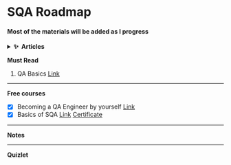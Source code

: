 # SQA Roadmap
#### Most of the materials will be added as I progress

<details>
  <summary><b>✨&nbsp;&nbsp;Articles</b></summary>
  <br/>

1. Journey to SQA [Link](https://www.linkedin.com/pulse/ongoing-journey-software-quality-assurancesqa-sarowar-alam-saidi/)
2. Road-map for SQA [Link](https://www.linkedin.com/pulse/road-map-become-sqa-base-sarowar-alam-saidi/)
3. SQA Fundamental [Part-I](https://www.linkedin.com/pulse/sqa-fundamental-part-i-sarowar-alam-saidi/)

</details>

**Must Read**
1. QA Basics [Link](https://codemify.com/qabasics)
---

**Free courses**
- [X] Becoming a QA Engineer by yourself [Link](https://www.youtube.com/watch?v=4kkvkOAFPI0)
- [X] Basics of SQA [Link](https://www.mygreatlearning.com/academy/courses/5444842/43771#?utm_source=share_with_friends) [Certificate](https://olympus1.mygreatlearning.com/course_certificate/IQMVYWVU)
---
**Notes**

---
**Quizlet**
